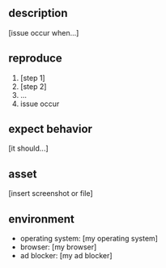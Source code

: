 ## description

[issue occur when...]

## reproduce

1. [step 1]
2. [step 2]
3. ...
4. issue occur

## expect behavior

[it should...]

## asset

[insert screenshot or file]

## environment

- operating system: [my operating system]
- browser: [my browser]
- ad blocker: [my ad blocker]
